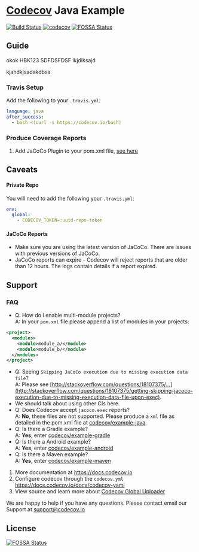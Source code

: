 # [Codecov][0] Java Example

[![Build Status](https://travis-ci.org/codecov/example-java.svg?branch=master)](https://travis-ci.org/codecov/example-java)
[![codecov](https://codecov.io/gh/codecov/example-java/branch/master/graph/badge.svg)](https://codecov.io/gh/codecov/example-java)
[![FOSSA Status](https://app.fossa.com/api/projects/git%2Bgithub.com%2Fcodecov%2Fexample-java.svg?type=shield)](https://app.fossa.com/projects/git%2Bgithub.com%2Fcodecov%2Fexample-java?ref=badge_shield)

## Guide
okok
HBK123
SDFDSFDSF
lkjdlksajd

kjahdkjsadakdbsa

### Travis Setup

Add the following to your `.travis.yml`:
```yml
language: java
after_success:
  - bash <(curl -s https://codecov.io/bash)
```

### Produce Coverage Reports
1. Add JaCoCo Plugin to your pom.xml file, [see here](https://github.com/codecov/example-java/blob/master/pom.xml#L43-L61)

## Caveats

#### Private Repo
You will need to add the following your `.travis.yml`:
```yml
env:
  global:
    - CODECOV_TOKEN=:uuid-repo-token
```

#### JaCoCo Reports

- Make sure you are using the latest version of JaCoCo. There are issues with previous versions of JaCoCo.
- JaCoCo reports can expire - Codecov will reject reports that are older than 12 hours. The logs contain details if a report expired.

## Support

### FAQ
- Q:  How do I enable multi-module projects?<br/>A: In your `pom.xml` file please append a list of modules in your projects:
```xml
<project>
  <modules>
    <module>module_a/</module>
    <module>module_b/</module>
  </modules>
</project>
```
- Q:  Seeing `Skipping JaCoCo execution due to missing execution data file`?<br/>A: Please see [http://stackoverflow.com/questions/18107375/...](http://stackoverflow.com/questions/18107375/getting-skipping-jacoco-execution-due-to-missing-execution-data-file-upon-exec).
- We should talk about using other CIs here.
- Q: Does Codecov accept `jacoco.exec` reports?<br/>A: **No**, these files are not supported. Please produce a `xml` file as detailed in the pom.xml file at [codecov/example-java][1].
- Q: Is there a Gradle example?<br/>A: **Yes**, enter [codecov/example-gradle][2]
- Q: Is there a Android example?<br/>A: **Yes**, enter [codecov/example-android][3]
- Q: Is there a Maven example?<br/>A: **Yes**, enter [codecov/example-maven][4]

1. More documentation at https://docs.codecov.io
2. Configure codecov through the `codecov.yml`  https://docs.codecov.io/docs/codecov-yaml
3. View source and learn more about [Codecov Global Uploader](https://github.com/codecov/codecov-bash)

We are happy to help if you have any questions. Please contact email our Support at [support@codecov.io](mailto:support@codecov.io)

[0]: https://codecov.io/
[1]: https://github.com/codecov/example-java
[2]: https://github.com/codecov/example-gradle
[3]: https://github.com/codecov/example-android
[4]: https://github.com/codecov/example-java-maven
[5]: https://docs.codecov.io/docs/about-the-codecov-bash-uploader#section-upload-token


## License
[![FOSSA Status](https://app.fossa.com/api/projects/git%2Bgithub.com%2Fcodecov%2Fexample-java.svg?type=large)](https://app.fossa.com/projects/git%2Bgithub.com%2Fcodecov%2Fexample-java?ref=badge_large)
